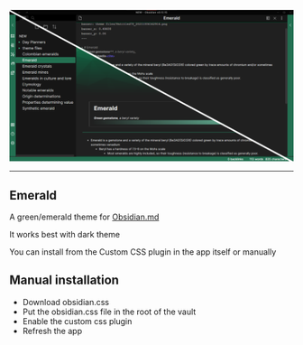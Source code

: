 ![Example](example.png)

---

## Emerald
A green/emerald theme for [Obsidian.md](https://obsidian.md/)

It works best with dark theme

You can install from the Custom CSS plugin in the app itself or manually

## Manual installation
- Download obsidian.css
- Put the obsidian.css file in the root of the vault
- Enable the custom css plugin
- Refresh the app
